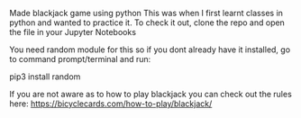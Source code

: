 Made blackjack game using python
This was when I first learnt classes in python and wanted to practice it.
To check it out, clone the repo and open the file in your Jupyter Notebooks

You need random module for this so if you dont already have it installed, go to command prompt/terminal and run:

pip3 install random

If you are not aware as to how to play blackjack you can check out the rules here: https://bicyclecards.com/how-to-play/blackjack/
